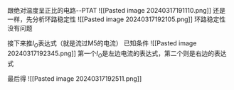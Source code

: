 跟绝对温度呈正比的电路--PTAT
![[Pasted image 20240317191110.png]]
还是一样，先分析环路稳定性
![[Pasted image 20240317192105.png]]
环路稳定性没有问题


接下来推$I_{O}$表达式（就是流过M5的电流）
已知条件
![[Pasted image 20240317192345.png]]
第一个$I_{O}$是左边电流的表达式，第二个则是右边的表达式

最后得
![[Pasted image 20240317192511.png]]

